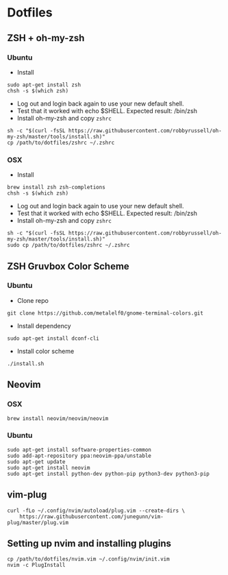 # Dotfiles

## ZSH + oh-my-zsh

### Ubuntu
* Install

```
sudo apt-get install zsh
chsh -s $(which zsh)
```

* Log out and login back again to use your new default shell.
* Test that it worked with echo $SHELL. Expected result: /bin/zsh
* Install oh-my-zsh and copy `zshrc`
```
sh -c "$(curl -fsSL https://raw.githubusercontent.com/robbyrussell/oh-my-zsh/master/tools/install.sh)"
cp /path/to/dotfiles/zshrc ~/.zshrc
```

### OSX
* Install

```
brew install zsh zsh-completions
chsh -s $(which zsh)
```

* Log out and login back again to use your new default shell.
* Test that it worked with echo $SHELL. Expected result: /bin/zsh
* Install oh-my-zsh and copy `zshrc`
```
sh -c "$(curl -fsSL https://raw.githubusercontent.com/robbyrussell/oh-my-zsh/master/tools/install.sh)"
sudo cp /path/to/dotfiles/zshrc ~/.zshrc
```

## ZSH Gruvbox Color Scheme
### Ubuntu
* Clone repo
```
git clone https://github.com/metalelf0/gnome-terminal-colors.git
```
* Install dependency
```
sudo apt-get install dconf-cli
```
* Install color scheme
```
./install.sh
```


## Neovim
### OSX
```
brew install neovim/neovim/neovim
```
### Ubuntu
```
sudo apt-get install software-properties-common
sudo add-apt-repository ppa:neovim-ppa/unstable
sudo apt-get update
sudo apt-get install neovim
sudo apt-get install python-dev python-pip python3-dev python3-pip
```

## vim-plug
```
curl -fLo ~/.config/nvim/autoload/plug.vim --create-dirs \
    https://raw.githubusercontent.com/junegunn/vim-plug/master/plug.vim
```

## Setting up nvim and installing plugins
```
cp /path/to/dotfiles/nvim.vim ~/.config/nvim/init.vim
nvim -c PlugInstall
```
